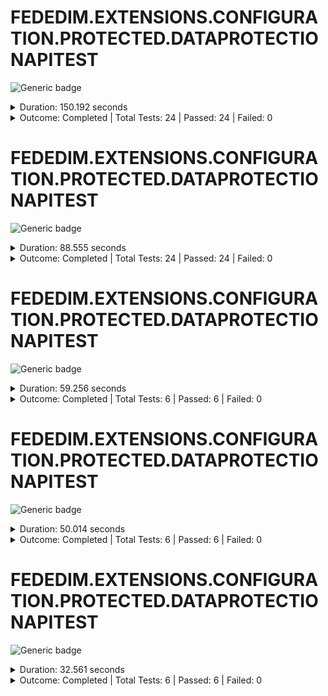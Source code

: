 
# FEDEDIM.EXTENSIONS.CONFIGURATION.PROTECTED.DATAPROTECTIONAPITEST

![Generic badge](https://img.shields.io/badge/24/24-PASSED-brightgreen.svg)
<details>
  <summary>Duration: 150.192 seconds</summary>
  <table>
    <tr>
      <th>Start:</th>
      <td><code>2024-12-08 19:55:46.119 UTC</code></td>
    </tr>
    <tr>
      <th>Creation:</th>
      <td><code>2024-12-08 19:55:57.897 UTC</code></td>
    </tr>
    <tr>
      <th>Queuing:</th>
      <td><code>2024-12-08 19:55:57.897 UTC</code></td>
    </tr>
    <tr>
      <th>Finish:</th>
      <td><code>2024-12-08 19:58:16.311 UTC</code></td>
    </tr>
    <tr>
      <th>Duration:</th>
      <td><code>150.192 seconds</code></td>
    </tr>
  </table>
</details>
<details>
  <summary>Outcome: Completed | Total Tests: 24 | Passed: 24 | Failed: 0</summary>
  <table>
    <tr>
      <th>Total:</th>
      <td>24</td>
    </tr>
    <tr>
      <th>Executed:</th>
      <td>24</td>
    </tr>
    <tr>
      <th>Passed:</th>
      <td>24</td>
    </tr>
    <tr>
      <th>Failed:</th>
      <td>0</td>
    </tr>
  </table>
</details>


# FEDEDIM.EXTENSIONS.CONFIGURATION.PROTECTED.DATAPROTECTIONAPITEST

![Generic badge](https://img.shields.io/badge/24/24-PASSED-brightgreen.svg)
<details>
  <summary>Duration: 88.555 seconds</summary>
  <table>
    <tr>
      <th>Start:</th>
      <td><code>2024-12-08 19:55:46.121 UTC</code></td>
    </tr>
    <tr>
      <th>Creation:</th>
      <td><code>2024-12-08 19:55:54.709 UTC</code></td>
    </tr>
    <tr>
      <th>Queuing:</th>
      <td><code>2024-12-08 19:55:54.709 UTC</code></td>
    </tr>
    <tr>
      <th>Finish:</th>
      <td><code>2024-12-08 19:57:14.676 UTC</code></td>
    </tr>
    <tr>
      <th>Duration:</th>
      <td><code>88.555 seconds</code></td>
    </tr>
  </table>
</details>
<details>
  <summary>Outcome: Completed | Total Tests: 24 | Passed: 24 | Failed: 0</summary>
  <table>
    <tr>
      <th>Total:</th>
      <td>24</td>
    </tr>
    <tr>
      <th>Executed:</th>
      <td>24</td>
    </tr>
    <tr>
      <th>Passed:</th>
      <td>24</td>
    </tr>
    <tr>
      <th>Failed:</th>
      <td>0</td>
    </tr>
  </table>
</details>


# FEDEDIM.EXTENSIONS.CONFIGURATION.PROTECTED.DATAPROTECTIONAPITEST

![Generic badge](https://img.shields.io/badge/6/6-PASSED-brightgreen.svg)
<details>
  <summary>Duration: 59.256 seconds</summary>
  <table>
    <tr>
      <th>Start:</th>
      <td><code>2024-10-09 20:04:53.663 UTC</code></td>
    </tr>
    <tr>
      <th>Creation:</th>
      <td><code>2024-10-09 20:05:00.843 UTC</code></td>
    </tr>
    <tr>
      <th>Queuing:</th>
      <td><code>2024-10-09 20:05:00.843 UTC</code></td>
    </tr>
    <tr>
      <th>Finish:</th>
      <td><code>2024-10-09 20:05:52.919 UTC</code></td>
    </tr>
    <tr>
      <th>Duration:</th>
      <td><code>59.256 seconds</code></td>
    </tr>
  </table>
</details>
<details>
  <summary>Outcome: Completed | Total Tests: 6 | Passed: 6 | Failed: 0</summary>
  <table>
    <tr>
      <th>Total:</th>
      <td>6</td>
    </tr>
    <tr>
      <th>Executed:</th>
      <td>6</td>
    </tr>
    <tr>
      <th>Passed:</th>
      <td>6</td>
    </tr>
    <tr>
      <th>Failed:</th>
      <td>0</td>
    </tr>
  </table>
</details>


# FEDEDIM.EXTENSIONS.CONFIGURATION.PROTECTED.DATAPROTECTIONAPITEST

![Generic badge](https://img.shields.io/badge/6/6-PASSED-brightgreen.svg)
<details>
  <summary>Duration: 50.014 seconds</summary>
  <table>
    <tr>
      <th>Start:</th>
      <td><code>2024-09-30 20:58:43.225 UTC</code></td>
    </tr>
    <tr>
      <th>Creation:</th>
      <td><code>2024-09-30 20:58:56.758 UTC</code></td>
    </tr>
    <tr>
      <th>Queuing:</th>
      <td><code>2024-09-30 20:58:56.758 UTC</code></td>
    </tr>
    <tr>
      <th>Finish:</th>
      <td><code>2024-09-30 20:59:33.239 UTC</code></td>
    </tr>
    <tr>
      <th>Duration:</th>
      <td><code>50.014 seconds</code></td>
    </tr>
  </table>
</details>
<details>
  <summary>Outcome: Completed | Total Tests: 6 | Passed: 6 | Failed: 0</summary>
  <table>
    <tr>
      <th>Total:</th>
      <td>6</td>
    </tr>
    <tr>
      <th>Executed:</th>
      <td>6</td>
    </tr>
    <tr>
      <th>Passed:</th>
      <td>6</td>
    </tr>
    <tr>
      <th>Failed:</th>
      <td>0</td>
    </tr>
  </table>
</details>


# FEDEDIM.EXTENSIONS.CONFIGURATION.PROTECTED.DATAPROTECTIONAPITEST

![Generic badge](https://img.shields.io/badge/6/6-PASSED-brightgreen.svg)
<details>
  <summary>Duration: 32.561 seconds</summary>
  <table>
    <tr>
      <th>Start:</th>
      <td><code>2024-10-09 20:04:20.382 UTC</code></td>
    </tr>
    <tr>
      <th>Creation:</th>
      <td><code>2024-10-09 20:04:24.325 UTC</code></td>
    </tr>
    <tr>
      <th>Queuing:</th>
      <td><code>2024-10-09 20:04:24.325 UTC</code></td>
    </tr>
    <tr>
      <th>Finish:</th>
      <td><code>2024-10-09 20:04:52.943 UTC</code></td>
    </tr>
    <tr>
      <th>Duration:</th>
      <td><code>32.561 seconds</code></td>
    </tr>
  </table>
</details>
<details>
  <summary>Outcome: Completed | Total Tests: 6 | Passed: 6 | Failed: 0</summary>
  <table>
    <tr>
      <th>Total:</th>
      <td>6</td>
    </tr>
    <tr>
      <th>Executed:</th>
      <td>6</td>
    </tr>
    <tr>
      <th>Passed:</th>
      <td>6</td>
    </tr>
    <tr>
      <th>Failed:</th>
      <td>0</td>
    </tr>
  </table>
</details>
